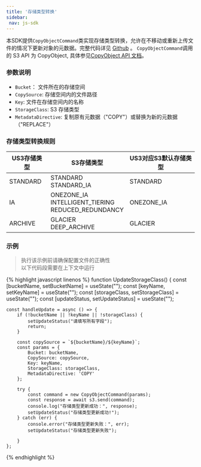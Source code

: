 ```yaml
---
title: '存储类型转换'
sidebar:
 nav: js-sdk
---
```

本SDK提供`CopyObjectCommand`类实现存储类型转换，允许在不移动或重新上传文件的情况下更新对象的元数据。完整代码详见 [Github](https://github.com/aws/aws-sdk-js-v3/blob/main/clients/client-s3/src/commands/CopyObjectCommand.ts) 。
`CopyObjectCommand`调用的 S3 API 为 CopyObject, 具体参见[CopyObject API 文档](https://docs.aws.amazon.com/AmazonS3/latest/API/API_CopyObject.html)。



### 参数说明
- `Bucket`： 文件所在的存储空间
- `CopySource`: 存储空间内的文件路径
- `Key`: 文件在存储空间内的名称
- `StorageClass`: S3 存储类型
- `MetadataDirective`: 复制原有元数据（"COPY"）或替换为新的元数据（"REPLACE"）

### 存储类型转换规则

| US3存储类型       | S3存储类型                                       | US3对应S3默认存储类型 |
| ----------------- | ---------------------------------------------- | -------------------- |
| STANDARD          | STANDARD<br>STANDARD_IA                        | STANDARD             |
| IA                | ONEZONE_IA<br>INTELLIGENT_TIERING<br>REDUCED_REDUNDANCY | ONEZONE_IA           |
| ARCHIVE           | GLACIER<br>DEEP_ARCHIVE                        | GLACIER              |




### 示例
> 执行该示例前请确保配置文件的正确性<br>以下代码段需要在上下文中运行

<div class="copyable" markdown="1">
{% highlight javascript linenos %}
function UpdateStorageClass() {
    const [bucketName, setBucketName] = useState("");
    const [keyName, setKeyName] = useState("");
    const [storageClass, setStorageClass] = useState("");
    const [updateStatus, setUpdateStatus] = useState("");

    const handleUpdate = async () => {
        if (!bucketName || !keyName || !storageClass) {
            setUpdateStatus("请填写所有字段");
            return;
        }

        const copySource = `${bucketName}/${keyName}`;
        const params = {
            Bucket: bucketName,
            CopySource: copySource,
            Key: keyName,
            StorageClass: storageClass,
            MetadataDirective: 'COPY'
        };

        try {
            const command = new CopyObjectCommand(params);
            const response = await s3.send(command);
            console.log("存储类型更新成功：", response);
            setUpdateStatus("存储类型更新成功!");
        } catch (err) {
            console.error("存储类型更新失败：", err);
            setUpdateStatus("存储类型更新失败");

        }
    };

{% endhighlight %}
</div>
